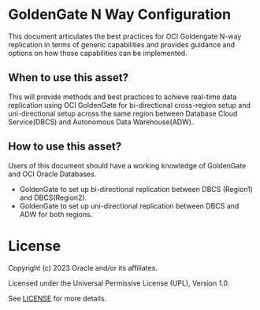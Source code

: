 # GoldenGate N Way Configuration

This document articulates the best practices for OCI Goldengate N-way replication in terms of generic capabilities and provides guidance and options on how those capabilities can be implemented.

## When to use this asset?

This will provide methods and best practices to achieve real-time data replication using OCI GoldenGate for bi-directional cross-region setup and uni-directional setup  across the same region between Database Cloud Service(DBCS) and Autonomous Data Warehouse(ADW).

## How to use this asset?

Users of this document should have a working knowledge of GoldenGate and OCI Oracle Databases.

- GoldenGate to set up bi-directional replication between DBCS (Region1) and DBCS(Region2).
- GoldenGate to set up uni-directional replication between DBCS and ADW for both regions. 


# License

Copyright (c) 2023 Oracle and/or its affiliates.

Licensed under the Universal Permissive License (UPL), Version 1.0.

See [LICENSE](LICENSE) for more details.
